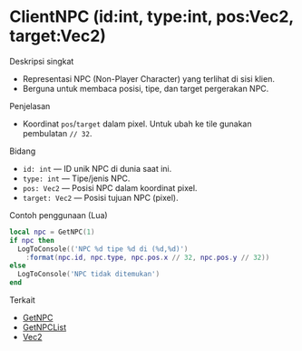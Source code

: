 # ClientNPC (id:int, type:int, pos:Vec2, target:Vec2)

Deskripsi singkat
- Representasi NPC (Non-Player Character) yang terlihat di sisi klien.
- Berguna untuk membaca posisi, tipe, dan target pergerakan NPC.

Penjelasan
- Koordinat `pos`/`target` dalam pixel. Untuk ubah ke tile gunakan pembulatan `// 32`.

Bidang
- `id: int` — ID unik NPC di dunia saat ini.
- `type: int` — Tipe/jenis NPC.
- `pos: Vec2` — Posisi NPC dalam koordinat pixel.
- `target: Vec2` — Posisi tujuan NPC (pixel).

Contoh penggunaan (Lua)
```lua
local npc = GetNPC(1)
if npc then
  LogToConsole(('NPC %d tipe %d di (%d,%d)')
    :format(npc.id, npc.type, npc.pos.x // 32, npc.pos.y // 32))
else
  LogToConsole('NPC tidak ditemukan')
end
```

Terkait
- [GetNPC](../functions/GetNPC.md)
- [GetNPCList](../functions/GetNPCList.md)
- [Vec2](../structures/Vec2.md)
